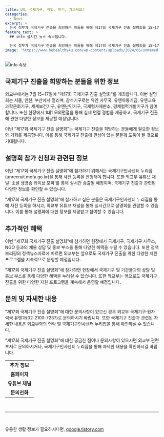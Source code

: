 ```yaml
---
title: UN, 국제기구, 취업, 여기, 가보세요!
categories:
  - News
excerpt: >
  한국 정부가 국제기구 진출을 희망하는 이들을 위해 제17회 국제기구 진출 설명회를 15~17일에 서울, 인천, 부산에서 개최한다고 발표했습니다. 외교부와 함께 주요 국제기구 인사담당관이 참석하여 기구별 채용 및 인사제도, 지원서류 작성 방법 등을 안내할 예정이며, 실제 모의면접도 진행될 예정입니다. 참석을 희망하는 분들은 외교부 국제기구·원자력국 유엔과로 문의하거나 국제기구인사센터 누리집을 방문하여 사전등록할 수 있습니다. 또한 설명회는 유튜브를 통해 실시간으로 송출될 예정이며, 참가자들은 국제기구와 NGO의 채용 상담 및 홍보 부스도 방문할 수 있을 것입니다.
feature_text: >
  ## info 실시간 뉴스 속보입니다.

  한국 정부가 국제기구 진출을 희망하는 이들을 위해 제17회 국제기구 진출 설명회를 15~17일에 서울, 인천, 부산에서 개최한다고 발표했습니다. 외교부와 함께 주요 국제기구 인사담당관이 참석하여 기구별 채용 및 인사제도, 지원서류 작성 방법 등을 안내할 예정이며, 실제 모의면접도 진행될 예정입니다. 참석을 희망하는 분들은 외교부 국제기구·원자력국 유엔과로 문의하거나 국제기구인사센터 누리집을 방문하여 사전등록할 수 있습니다. 또한 설명회는 유튜브를 통해 실시간으로 송출될 예정이며, 참가자들은 국제기구와 NGO의 채용 상담 및 홍보 부스도 방문할 수 있을 것입니다.
image: 'https://www.behealthy4u.com/wp-content/uploads/2024/06/unnamed-file.png'
---
```


<p><img src="https://www.behealthy4u.com/wp-content/uploads/2024/06/unnamed-file.png" alt="info 속보" /></p>

<h2 data-ke-size="size26">국제기구 진출을 희망하는 분들을 위한 정보</h2>

<p>외교부에서는 7월 15~17일에 "제17회 국제기구 진출 설명회"를 개최합니다. 이번 설명회는 서울, 인천, 부산에서 열리며, 참석기구로는 유엔 사무국, 유엔아동기금, 유엔교육과학문화기구, 세계보건기구, 유엔난민기구, 국제형사재판소, 경제협력개발기구가 참여합니다. 또한 현장에서 1대1 모의면접을 통해 실제 면접 경험을 제공하고, 국제기구 진출에 관한 다양한 정보를 제공할 예정입니다.</p>

<p data-ke-size="size16">이번 "제17회 국제기구 진출 설명회"는 국제기구 진출을 희망하는 분들에게 필요한 정보와 기회를 제공합니다. 이를 통해 국제기구 진출에 관심이 있는 분들께 도움이 될 것으로 기대됩니다.</p>

<h2 data-ke-size="size24">설명회 참가 신청과 관련된 정보</h2>

<p>이번 "제17회 국제기구 진출 설명회"에 참가하기 위해서는 국제기구인사센터 누리집(unrecruit.mofa.go.kr)을 통해 사전 등록을 진행해야 합니다. 또한 외교부 유튜브 채널 '소셜 생방송 라이브 모파'를 통해 실시간 송출될 예정이며, 국제기구 진출과 관련된 다양한 정보를 확인할 수 있습니다.</p>

<p data-ke-size="size16">"제17회 국제기구 진출 설명회"에 참가하고 싶은 분들은 국제기구인사센터 누리집을 통해 사전 등록을 하시고, 외교부 유튜브 채널을 통해 실시간으로 설명회를 관람할 수 있습니다. 이를 통해 설명회에 대한 정보를 제공받고 참여할 수 있습니다.</p>

<h2 data-ke-size="size24">추가적인 혜택</h2>

<p>이번 "제17회 국제기구 진출 설명회"에 참가하면 현장에서 국제기구, 국제기구 사무소, NGO 등과의 채용 상담 및 홍보 부스를 통해 다양한 혜택을 누릴 수 있습니다. 또한 정책브리핑의 정책뉴스자료에 따르면 외교부는 앞으로도 국제기구 진출을 위한 다양한 지원 프로그램을 지속적으로 운영할 예정입니다.</p>

<p data-ke-size="size16">"제17회 국제기구 진출 설명회"에 참가하면 현장에서 국제기구 및 기관들과의 상담 및 홍보 부스를 통해 다양한 혜택을 누리실 수 있습니다. 또한 외교부는 앞으로도 국제기구 진출을 위한 다양한 지원 프로그램을 계속해서 운영할 예정입니다.</p>

<h2 data-ke-size="size24">문의 및 자세한 내용</h2>

<p>"제17회 국제기구 진출 설명회"에 대한 문의사항이 있으신 경우 외교부 국제기구·원자력국 유엔과(02-2100-7237)로 문의하시기 바랍니다. 또한 국제기구 진출과 관련된 자세한 내용은 외교부와의 연락 및 국제기구인사센터 누리집을 통해 확인하실 수 있습니다.</p>

<p data-ke-size="size16">"제17회 국제기구 진출 설명회"에 대한 궁금한 점이나 문의사항이 있으시면 외교부 관련 부서로 문의하시거나, 국제기구인사센터 누리집을 통해 자세한 내용을 확인하시길 바랍니다.</p>

<table>
    <tbody>
        <tr>
            <td style="text-align: center; height: 17px;"><b>추가 정보</b></td>
        </tr>
        <tr>
            <td style="text-align: center; height: 17px;"><b>홈페이지</b></td>
        </tr>
        <tr>
            <td style="text-align: center; height: 17px;"><b>유튜브 채널</b></td>
        </tr>
        <tr>
            <td style="text-align: center; height: 17px;"><b>문의전화</b></td>
        </tr>
    </tbody>
</table>

<p data-ke-size="size16">&nbsp;</p>

<hr>

<p data-ke-size="size16">&nbsp;</p>
유용한 생활 정보가 필요하시다면, <a href="https://qoogle.tistory.com" rel="dofollow">qoogle.tistory.com</a>


